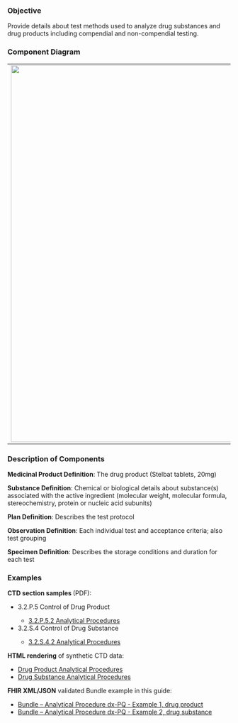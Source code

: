 ### Objective
Provide details about test methods used to analyze drug substances and drug products including compendial and non-compendial testing.

### Component Diagram
<table>
<tr><td><img src="analytical procedures.png" width="850"/></td></tr>
</table>
 
### Description of Components
**Medicinal Product Definition**: The drug product (Stelbat tablets, 20mg)

**Substance Definition**: Chemical or biological details about substance(s) associated with the active ingredient (molecular weight, molecular formula, stereochemistry, protein or nucleic acid subunits)

**Plan Definition**: Describes the test protocol

**Observation Definition**: Each individual test and acceptance criteria; also test grouping

**Specimen Definition**: Describes the storage conditions and duration for each test

### Examples
<html>
<body>
<p><b>CTD section samples </b> (PDF):</p>
<ul>
<li>3.2.P.5 Control of Drug Product</li>
<ul><li><a href="https://github.com/HL7/uv-dx-pq/raw/master/input/examples-pdf/3.2.P.5.2_Analytical_Procedures-G1113-Assay-ID-Deg-Sample-Prep.pdf ">3.2.P.5.2 Analytical Procedures</a></li></ul>
<li>3.2.S.4 Control of Drug Substance</li>
<ul><li><a href="https://github.com/HL7/uv-dx-pq/raw/master/input/examples-pdf/3.2.S.4.2_Analytical_Procedures-G1112-PSD-Method.pdf ">3.2.S.4.2 Analytical Procedures</a></li></ul>
</ul>
<p><b>HTML rendering</b> of synthetic CTD data:</p>
<ul><li><a href="anal_proc_rend_p.html">Drug Product Analytical Procedures</a> </li>
<li><a href="anal_proc_rend_s.html">Drug Substance Analytical Procedures</a> </li></ul>

<p><b>FHIR XML/JSON</b> validated Bundle example in this guide:</p>
<ul>
<li><a href="https://build.fhir.org/ig/HL7/uv-dx-pq/branches/master/Bundle-bundle-analytical-procedure-dxpq-ex1-prod.html">Bundle – Analytical Procedure dx-PQ - Example 1, drug product</a></li>
<li><a href="https://build.fhir.org/ig/HL7/uv-dx-pq/branches/master/Bundle-bundle-analytical-procedure-dxpq-ex2-sub.html">Bundle – Analytical Procedure dx-PQ - Example 2, drug substance</a></li>
</ul>
</body>
</html>